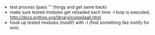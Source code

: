 * test process (pass ''' thingy and get same back)
* make sure tested modules get reloaded each time -l loop is executed, http://docs.python.org/library/compileall.html
* hook up tested modules (modif) with -l (find something like inotify for win)
